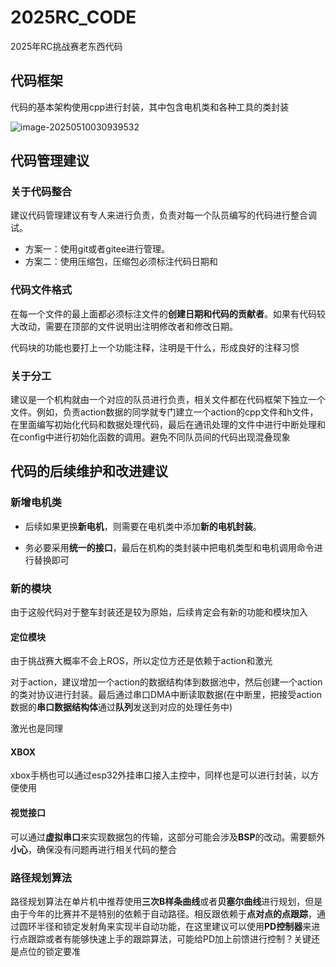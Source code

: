 # 2025RC_CODE
2025年RC挑战赛老东西代码

## 代码框架

代码的基本架构使用cpp进行封装，其中包含电机类和各种工具的类封装

![image-20250510030939532](C:\Users\28076\AppData\Roaming\Typora\typora-user-images\image-20250510030939532.png)

## 代码管理建议

### 关于代码整合

建议代码管理建议有专人来进行负责，负责对每一个队员编写的代码进行整合调试。

- 方案一：使用git或者gitee进行管理。
- 方案二：使用压缩包，压缩包必须标注代码日期和

### 代码文件格式

在每一个文件的最上面都必须标注文件的**创建日期和代码的贡献者**。如果有代码较大改动，需要在顶部的文件说明出注明修改者和修改日期。

代码块的功能也要打上一个功能注释，注明是干什么，形成良好的注释习惯

### 关于分工

建议是一个机构就由一个对应的队员进行负责，相关文件都在代码框架下独立一个文件。例如，负责action数据的同学就专门建立一个action的cpp文件和h文件，在里面编写初始化代码和数据处理代码，最后在通讯处理的文件中进行中断处理和在config中进行初始化函数的调用。避免不同队员间的代码出现混叠现象



## 代码的后续维护和改进建议

### 新增电机类

- 后续如果更换**新电机**，则需要在电机类中添加**新的电机封装**。

- 务必要采用**统一的接口**，最后在机构的类封装中把电机类型和电机调用命令进行替换即可

### 新的模块

由于这般代码对于整车封装还是较为原始，后续肯定会有新的功能和模块加入

#### 定位模块

由于挑战赛大概率不会上ROS，所以定位方还是依赖于action和激光

对于action，建议增加一个action的数据结构体到数据池中，然后创建一个action的类对协议进行封装。最后通过串口DMA中断读取数据(在中断里，把接受action数据的**串口数据结构体**通过**队列**发送到对应的处理任务中)

激光也是同理

#### XBOX

xbox手柄也可以通过esp32外挂串口接入主控中，同样也是可以进行封装，以方便使用

#### 视觉接口

可以通过**虚拟串口**来实现数据包的传输，这部分可能会涉及**BSP**的改动。需要额外**小心**，确保没有问题再进行相关代码的整合

### 路径规划算法

路径规划算法在单片机中推荐使用**三次B样条曲线**或者**贝塞尔曲线**进行规划，但是由于今年的比赛并不是特别的依赖于自动路径。相反跟依赖于**点对点的点跟踪**，通过圆环半径和锁定发射角来实现半自动功能，在这里建议可以使用**PD控制器**来进行点跟踪或者有能够快速上手的跟踪算法，可能给PD加上前馈进行控制？关键还是点位的锁定要准


